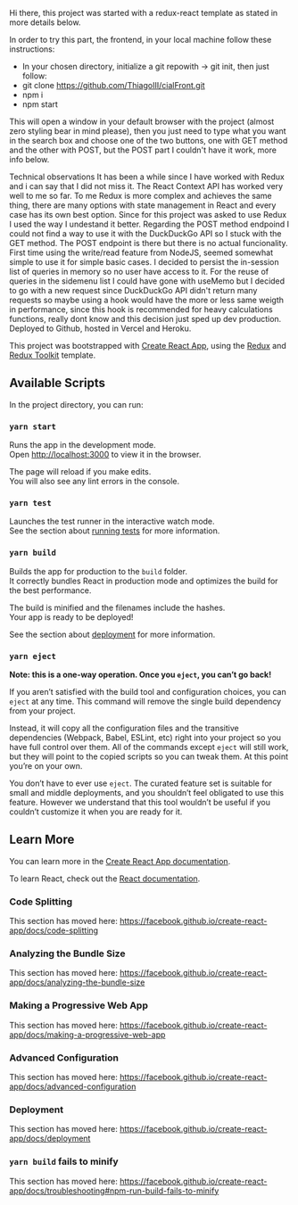 Hi there, this project was started with a redux-react template as stated in more details below.

In order to try this part, the frontend, in your local machine follow these instructions:

-   In your chosen directory, initialize a git repowith -> git init, then just follow:
-   git clone https://github.com/ThiagoIII/cialFront.git
-   npm i
-   npm start

This will open a window in your default browser with the project (almost zero styling bear in mind please), then you just need to type what you want in the search box and choose one of the two buttons, one with GET method and the other with POST, but the POST part I couldn't have it work, more info below.

Technical observations
It has been a while since I have worked with Redux and i can say that I did not miss it.
The React Context API has worked very well to me so far.
To me Redux is more complex and achieves the same thing, there are many options with state management in React and every case has its own best option.
Since for this project was asked to use Redux I used the way I undestand it better.
Regarding the POST method endpoind I could not find a way to use it with the DuckDuckGo API so I stuck with the GET method. The POST endpoint is there but there is no actual funcionality.
First time using the write/read feature from NodeJS, seemed somewhat simple to use it for simple basic cases.
I decided to persist the in-session list of queries in memory so no user have access to it.
For the reuse of queries in the sidemenu list I could have gone with useMemo but I decided to go with a new request since DuckDuckGo API didn't return many requests so maybe using a hook would have the more or less same weigth in performance, since this hook is recommended for heavy calculations functions, really dont know and this decision just sped up dev production.
Deployed to Github, hosted in Vercel and Heroku.

This project was bootstrapped with [Create React App](https://github.com/facebook/create-react-app), using the [Redux](https://redux.js.org/) and [Redux Toolkit](https://redux-toolkit.js.org/) template.

## Available Scripts

In the project directory, you can run:

### `yarn start`

Runs the app in the development mode.<br />
Open [http://localhost:3000](http://localhost:3000) to view it in the browser.

The page will reload if you make edits.<br />
You will also see any lint errors in the console.

### `yarn test`

Launches the test runner in the interactive watch mode.<br />
See the section about [running tests](https://facebook.github.io/create-react-app/docs/running-tests) for more information.

### `yarn build`

Builds the app for production to the `build` folder.<br />
It correctly bundles React in production mode and optimizes the build for the best performance.

The build is minified and the filenames include the hashes.<br />
Your app is ready to be deployed!

See the section about [deployment](https://facebook.github.io/create-react-app/docs/deployment) for more information.

### `yarn eject`

**Note: this is a one-way operation. Once you `eject`, you can’t go back!**

If you aren’t satisfied with the build tool and configuration choices, you can `eject` at any time. This command will remove the single build dependency from your project.

Instead, it will copy all the configuration files and the transitive dependencies (Webpack, Babel, ESLint, etc) right into your project so you have full control over them. All of the commands except `eject` will still work, but they will point to the copied scripts so you can tweak them. At this point you’re on your own.

You don’t have to ever use `eject`. The curated feature set is suitable for small and middle deployments, and you shouldn’t feel obligated to use this feature. However we understand that this tool wouldn’t be useful if you couldn’t customize it when you are ready for it.

## Learn More

You can learn more in the [Create React App documentation](https://facebook.github.io/create-react-app/docs/getting-started).

To learn React, check out the [React documentation](https://reactjs.org/).

### Code Splitting

This section has moved here: https://facebook.github.io/create-react-app/docs/code-splitting

### Analyzing the Bundle Size

This section has moved here: https://facebook.github.io/create-react-app/docs/analyzing-the-bundle-size

### Making a Progressive Web App

This section has moved here: https://facebook.github.io/create-react-app/docs/making-a-progressive-web-app

### Advanced Configuration

This section has moved here: https://facebook.github.io/create-react-app/docs/advanced-configuration

### Deployment

This section has moved here: https://facebook.github.io/create-react-app/docs/deployment

### `yarn build` fails to minify

This section has moved here: https://facebook.github.io/create-react-app/docs/troubleshooting#npm-run-build-fails-to-minify
